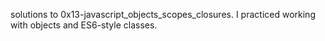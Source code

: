solutions to 0x13-javascript_objects_scopes_closures. I practiced working with objects and ES6-style classes.
